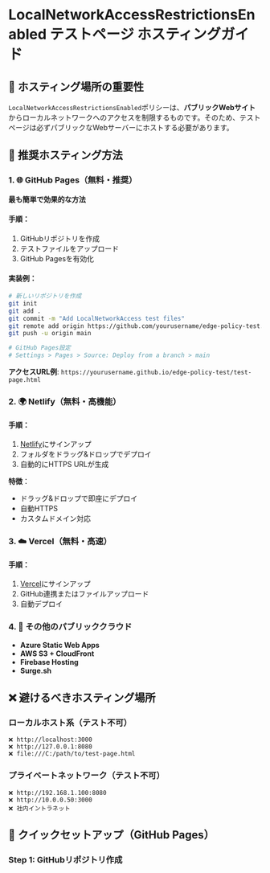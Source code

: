 # LocalNetworkAccessRestrictionsEnabled テストページ ホスティングガイド

## 🎯 ホスティング場所の重要性

`LocalNetworkAccessRestrictionsEnabled`ポリシーは、**パブリックWebサイト**からローカルネットワークへのアクセスを制限するものです。そのため、テストページは必ずパブリックなWebサーバーにホストする必要があります。

## 📍 推奨ホスティング方法

### 1. 🌐 GitHub Pages（無料・推奨）

**最も簡単で効果的な方法**

#### 手順：
1. GitHubリポジトリを作成
2. テストファイルをアップロード
3. GitHub Pagesを有効化

#### 実装例：
```bash
# 新しいリポジトリを作成
git init
git add .
git commit -m "Add LocalNetworkAccess test files"
git remote add origin https://github.com/yourusername/edge-policy-test.git
git push -u origin main

# GitHub Pages設定
# Settings > Pages > Source: Deploy from a branch > main
```

**アクセスURL例**: `https://yourusername.github.io/edge-policy-test/test-page.html`

### 2. 🌍 Netlify（無料・高機能）

#### 手順：
1. [Netlify](https://netlify.com)にサインアップ
2. フォルダをドラッグ&ドロップでデプロイ
3. 自動的にHTTPS URLが生成

**特徴**：
- ドラッグ&ドロップで即座にデプロイ
- 自動HTTPS
- カスタムドメイン対応

### 3. ☁️ Vercel（無料・高速）

#### 手順：
1. [Vercel](https://vercel.com)にサインアップ
2. GitHub連携またはファイルアップロード
3. 自動デプロイ

### 4. 🔧 その他のパブリッククラウド

- **Azure Static Web Apps**
- **AWS S3 + CloudFront**
- **Firebase Hosting**
- **Surge.sh**

## ❌ 避けるべきホスティング場所

### ローカルホスト系（テスト不可）
```
❌ http://localhost:3000
❌ http://127.0.0.1:8080
❌ file:///C:/path/to/test-page.html
```

### プライベートネットワーク（テスト不可）
```
❌ http://192.168.1.100:8080
❌ http://10.0.0.50:3000
❌ 社内イントラネット
```

## 🚀 クイックセットアップ（GitHub Pages）

### Step 1: GitHubリポジトリ作成
